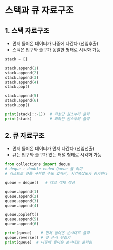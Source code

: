 # 스택과 큐 자료구조 

## 1. 스택 자료구조 

- 먼저 들어온 데이터가 나중에 나간다 (선입후출) 
- 스택은 입구와 출구가 동일한 형태로 시각화 가능 

```python 
stack = [] 

stack.append(1)
stack.append(2)
stack.append(3)
stack.append(4)
stack.pop()

stack.append(5)
stack.append(6)
stack.pop()

print(stack[::-1]) 	# 최상단 원소부터 출력 
print(stack) 		# 최하단 원소부터 출력 

```


## 2. 큐 자료구조 

- 먼저 들어온 데이터가 먼저 나간다 (선입선출) 
- 큐는 입구와 출구가 있는 터널 형태로 시각화 가능 

```python 
from collections import deque  
# deque : double ended Queue 를 의미 
# 리스트로 큐를 구현할 수도 있지만, 시간복잡도가 증가한다 

queue = deque()   # 데크 객체 생성 

queue.append(1)
queue.append(2)
queue.append(3)
queue.append(4)

queue.popleft()
queue.append(5)
queue.append(6)

print(queue)    # 먼저 들어온 순서대로 출력 
queue.reverse() # 큐 순서 뒤집기 
print(queue)  # 나중에 들어온 순서대로 출력됨 
```





